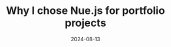 ---
title: Why I chose Nue.js for portfolio projects
og: img/dashboard-3.png
thumb: img/dashboard-thumb.png
date: 2024-08-13
credits: ui8
---